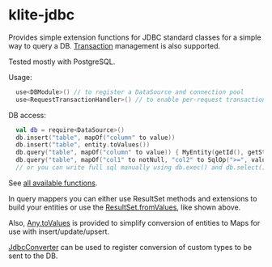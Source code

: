 # klite-jdbc

Provides simple extension functions for JDBC standard classes for a simple way to query a DB. [Transaction](src/Transaction.kt) management is also supported.

Tested mostly with PostgreSQL.

Usage:

```kotlin
  use<DBModule>() // to register a DataSource and connection pool
  use<RequestTransactionHandler>() // to enable per-request transactions
```

DB access:

```kotlin
  val db = require<DataSource>()
  db.insert("table", mapOf("column" to value))
  db.insert("table", entity.toValues())
  db.query("table", mapOf("column" to value)) { MyEntity(getId(), getString("column")) } // mapper runs in context of ResultSet
  db.query("table", mapOf("col1" to notNull, "col2" to SqlOp(">=", value)), "order by col3 limit 10") { fromValues<MyEntity>() }
  // or you can write full sql manually using db.exec() and db.select()
```

See [all available functions](src/JdbcExtensions.kt).

In query mappers you can either use ResultSet methods and extensions to build your entities or use the
[ResultSet.fromValues](src/BaseModel.kt), like shown above.

Also, [Any.toValues](src/BaseModel.kt) is provided to simplify conversion of entities to Maps for use with insert/update/upsert.

[JdbcConverter](src/JdbcConverter.kt) can be used to register conversion of custom types to be sent to the DB.
